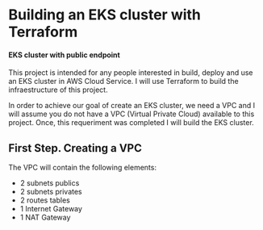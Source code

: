 # Building an EKS cluster with Terraform
#### EKS cluster with public endpoint

This project is intended for any people interested in build, deploy and use an EKS cluster in AWS Cloud Service. I will use Terraform to build the infraestructure of this project. 

In order to achieve our goal of create an EKS cluster, we need a VPC and I will assume you do not have a VPC (Virtual Private Cloud) available to this project. Once, this requeriment was completed I will build the EKS cluster.

## First Step. Creating a VPC

The VPC will contain the following elements:

- 2 subnets publics
- 2 subnets privates
- 2 routes tables
- 1 Internet Gateway
- 1 NAT Gateway
